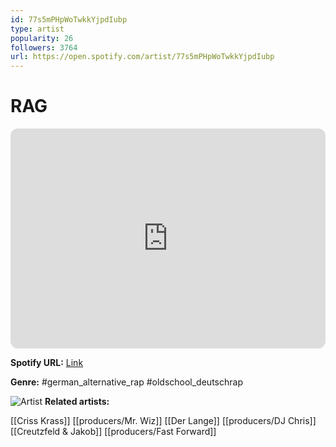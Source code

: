 ```yaml
---
id: 77s5mPHpWoTwkkYjpdIubp
type: artist
popularity: 26
followers: 3764
url: https://open.spotify.com/artist/77s5mPHpWoTwkkYjpdIubp
---
```

# RAG

<iframe style="border-radius:12px" src="https://open.spotify.com/embed/artist/77s5mPHpWoTwkkYjpdIubp" width="100%" height="352" frameBorder="0" allowfullscreen="" allow="autoplay; clipboard-write; encrypted-media; fullscreen; picture-in-picture" loading="lazy"></iframe>

**Spotify URL:** [Link](https://open.spotify.com/artist/77s5mPHpWoTwkkYjpdIubp)

**Genre:**  #german_alternative_rap #oldschool_deutschrap

![Artist](https://i.scdn.co/image/ab67616d0000b273b4b4e67e8f7d69817d5b74ee)
**Related artists:**

[[Criss Krass]]
[[producers/Mr. Wiz]]
[[Der Lange]]
[[producers/DJ Chris]]
[[Creutzfeld & Jakob]]
[[producers/Fast Forward]]
